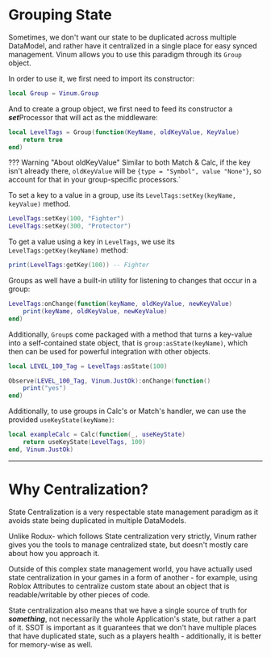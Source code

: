 # Grouping State

Sometimes, we don't want our state to be duplicated across multiple DataModel, and rather have it centralized in a single place for easy synced management. Vinum allows you to use this paradigm through its `Group` object.

In order to use it, we first need to import its constructor:
```lua
local Group = Vinum.Group
```

And to create a group object, we first need to feed its constructor a ***set***Processor that will act as the middleware:

```lua
local LevelTags = Group(function(KeyName, oldKeyValue, KeyValue)
    return true
end)
```

??? Warning "About oldKeyValue"
    Similar to both Match & Calc, if the key isn't already there, `oldKeyValue` will be `{type = "Symbol", value "None"}`, so account for that in your group-specific processors.` 

To set a key to a value in a group, use its `LevelTags:setKey(keyName, keyValue)` method.

```lua
LevelTags:setKey(100, "Fighter")
LevelTags:setKey(300, "Protector")
```

To get a value using a key in `LevelTags`, we use its `LevelTags:getKey(keyName)` method:
```lua
print(LevelTags:getKey(100)) -- Fighter
```

Groups as well have a built-in utility for listening to changes that occur in a group:

```lua
LevelTags:onChange(function(keyName, oldKeyValue, newKeyValue)
    print(keyName, oldKeyValue, newKeyValue)
end)
```

Additionally, `Group`s come packaged with a method that turns a key-value into a self-contained state object, that is `group:asState(keyName)`, which then can be used for powerful integration with other objects.

```lua
local LEVEL_100_Tag = LevelTags:asState(100)

Observe(LEVEL_100_Tag, Vinum.JustOk):onChange(function()
    print("yes")
end) 
```

Additionally, to use groups in Calc's or Match's handler, we can use the provided `useKeyState(keyName)`:

```lua
local exampleCalc = Calc(function(_, useKeyState)
    return useKeyState(LevelTags, 100)
end, Vinum.JustOk)
```
____

# Why Centralization?

State Centralization is a very respectable state management paradigm as it avoids state being duplicated in multiple DataModels.

Unlike Rodux- which follows State centralization very strictly, Vinum rather gives you the tools to manage centralized state, but doesn't mostly care about how you approach it.

Outside of this complex state management world, you have actually used state centralization in your games in a form of another - for example, using Roblox Attributes to centralize custom state about an object that is readable/writable by other pieces of code.

State centralization also means that we have a single source of truth for ***something***, not necessarily the whole Application's state, but rather a part of it. SSOT is important as it guarantees that we don't have multiple places that have duplicated state, such as a players health - additionally, it is better for memory-wise as well.